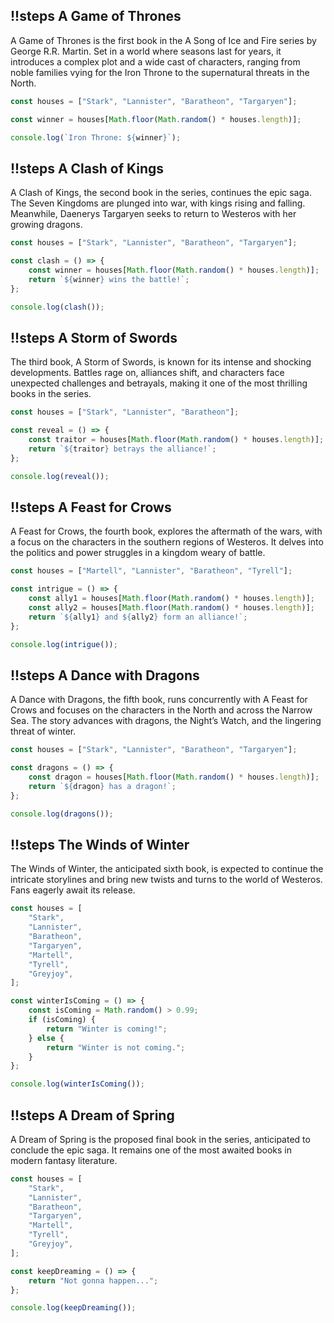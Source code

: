 ## !!steps A Game of Thrones

A Game of Thrones is the first book in the A Song of Ice and Fire series by George R.R. Martin. Set in a world where seasons last for years, it introduces a complex plot and a wide cast of characters, ranging from noble families vying for the Iron Throne to the supernatural threats in the North.

```js ! george.js
const houses = ["Stark", "Lannister", "Baratheon", "Targaryen"];

const winner = houses[Math.floor(Math.random() * houses.length)];

console.log(`Iron Throne: ${winner}`);
```

## !!steps A Clash of Kings

A Clash of Kings, the second book in the series, continues the epic saga. The Seven Kingdoms are plunged into war, with kings rising and falling. Meanwhile, Daenerys Targaryen seeks to return to Westeros with her growing dragons.

```js ! george.js
const houses = ["Stark", "Lannister", "Baratheon", "Targaryen"];

const clash = () => {
	const winner = houses[Math.floor(Math.random() * houses.length)];
	return `${winner} wins the battle!`;
};

console.log(clash());
```

## !!steps A Storm of Swords

The third book, A Storm of Swords, is known for its intense and shocking developments. Battles rage on, alliances shift, and characters face unexpected challenges and betrayals, making it one of the most thrilling books in the series.

```js ! george.js
const houses = ["Stark", "Lannister", "Baratheon"];

const reveal = () => {
	const traitor = houses[Math.floor(Math.random() * houses.length)];
	return `${traitor} betrays the alliance!`;
};

console.log(reveal());
```

## !!steps A Feast for Crows

A Feast for Crows, the fourth book, explores the aftermath of the wars, with a focus on the characters in the southern regions of Westeros. It delves into the politics and power struggles in a kingdom weary of battle.

```js ! george.js
const houses = ["Martell", "Lannister", "Baratheon", "Tyrell"];

const intrigue = () => {
	const ally1 = houses[Math.floor(Math.random() * houses.length)];
	const ally2 = houses[Math.floor(Math.random() * houses.length)];
	return `${ally1} and ${ally2} form an alliance!`;
};

console.log(intrigue());
```

## !!steps A Dance with Dragons

A Dance with Dragons, the fifth book, runs concurrently with A Feast for Crows and focuses on the characters in the North and across the Narrow Sea. The story advances with dragons, the Night’s Watch, and the lingering threat of winter.

```js ! george.js
const houses = ["Stark", "Lannister", "Baratheon", "Targaryen"];

const dragons = () => {
	const dragon = houses[Math.floor(Math.random() * houses.length)];
	return `${dragon} has a dragon!`;
};

console.log(dragons());
```

## !!steps The Winds of Winter

The Winds of Winter, the anticipated sixth book, is expected to continue the intricate storylines and bring new twists and turns to the world of Westeros. Fans eagerly await its release.

```js ! george.js
const houses = [
	"Stark",
	"Lannister",
	"Baratheon",
	"Targaryen",
	"Martell",
	"Tyrell",
	"Greyjoy",
];

const winterIsComing = () => {
	const isComing = Math.random() > 0.99;
	if (isComing) {
		return "Winter is coming!";
	} else {
		return "Winter is not coming.";
	}
};

console.log(winterIsComing());
```

## !!steps A Dream of Spring

A Dream of Spring is the proposed final book in the series, anticipated to conclude the epic saga. It remains one of the most awaited books in modern fantasy literature.

```js ! george.js
const houses = [
	"Stark",
	"Lannister",
	"Baratheon",
	"Targaryen",
	"Martell",
	"Tyrell",
	"Greyjoy",
];

const keepDreaming = () => {
	return "Not gonna happen...";
};

console.log(keepDreaming());
```
